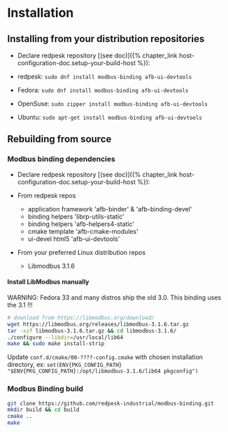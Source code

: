 # Installation

## Installing from your distribution repositories

* Declare redpesk repository [(see doc)]({% chapter_link host-configuration-doc.setup-your-build-host %}):

* redpesk: `sudo dnf install modbus-binding afb-ui-devtools`
* Fedora: `sudo dnf install modbus-binding afb-ui-devtools`
* OpenSuse: `sudo zipper install modbus-binding afb-ui-devtools`
* Ubuntu: `sudo apt-get install modbus-binding afb-ui-devtools`

## Rebuilding from source

### Modbus binding dependencies

* Declare redpesk repository [(see doc)]({% chapter_link host-configuration-doc.setup-your-build-host %}):

* From redpesk repos
  * application framework 'afb-binder' & 'afb-binding-devel'
  * binding helpers 'librp-utils-static'
  * binding helpers 'afb-helpers4-static'
  * cmake template 'afb-cmake-modules'
  * ui-devel html5 'afb-ui-devtools'

* From your preferred Linux distribution repos
  * Libmodbus 3.1.6

#### Install LibModbus manually

WARNING: Fedora 33 and many distros ship the old 3.0. This binding uses the 3.1 !!!

```bash
# download from https://libmodbus.org/download/
wget https://libmodbus.org/releases/libmodbus-3.1.6.tar.gz
tar -xzf libmodbus-3.1.6.tar.gz && cd libmodbus-3.1.6/
./configure --libdir=/usr/local/lib64
make && sudo make install-strip
```

Update `conf.d/cmake/00-????-config.cmake` with chosen installation
directory, ex: `set(ENV{PKG_CONFIG_PATH} "$ENV{PKG_CONFIG_PATH}:/opt/libmodbus-3.1.6/lib64 pkgconfig")`

### Modbus Binding build

```bash
git clone https://github.com/redpesk-industrial/modbus-binding.git
mkdir build && cd build
cmake ..
make
```
